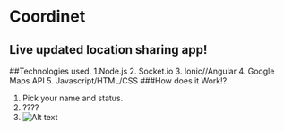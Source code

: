 # Coordinet

## Live updated location sharing app!
##Technologies used.
1.Node.js
2. Socket.io
3. Ionic//Angular
4. Google Maps API
5. Javascript/HTML/CSS
###How does it Work!?
1. Pick your name and status.
2. ????
3. ![Alt text](https://i.imgur.com/Pn0vk2z.jpg)

